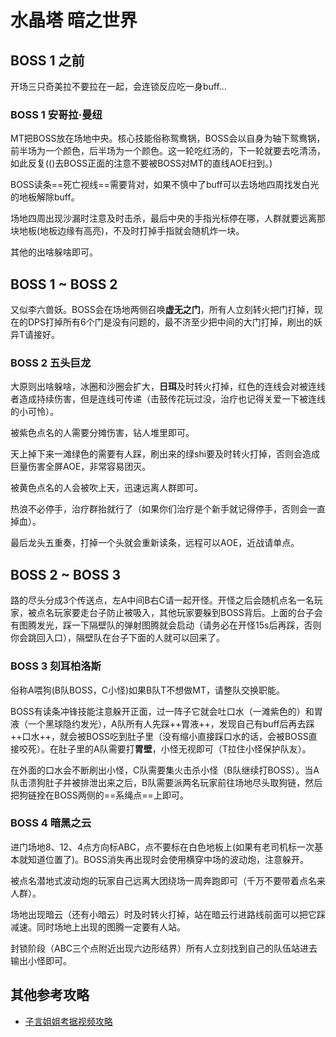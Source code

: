 # 水晶塔 暗之世界

## BOSS 1 之前

开场三只奇美拉不要拉在一起，会连锁反应吃一身buff…

### BOSS 1 安哥拉·曼纽

<Role name="tank" />MT把BOSS放在场地中央。核心技能俗称鸳鸯锅，BOSS会以自身为轴下鸳鸯锅，前半场为一个颜色，后半场为一个颜色。<Role name="tank" /><Role name="healer" /><Role name="dps" />这一轮吃红汤的，下一轮就要去吃清汤，如此反复(()去BOSS正面的注意不要被BOSS对MT的直线AOE扫到。)

BOSS读条==死亡视线==需要背对，如果不慎中了buff可以去场地四周找发白光的地板解除<Status :id="210" name="死亡宣告" />buff。

场地四周出现沙漏时注意及时击杀，最后中央的手指光标停在哪，人群就要远离那块地板(地板边缘有高亮)，不及时打掉手指就会随机炸一块。

其他的出啥躲啥即可。

## BOSS 1 ~ BOSS 2 

又似李六兽妖。BOSS会在场地两侧召唤**虚无之门**，<Role name="dps" />所有人立刻转火把门打掉，现在的DPS打掉所有6个门是没有问题的，最不济至少把中间的大门打掉，刷出的妖异<Role name="tank" />T请接好。

### BOSS 2 五头巨龙

大原则出啥躲啥，冰圈和沙圈会扩大，**日珥**及时转火打掉，红色的连线会对被连线者造成持续伤害，但是连线可传递（击鼓传花玩过没，<Role name="healer" />治疗也记得关爱一下被连线的小可怜）。

被紫色点名的人需要分摊伤害，钻人堆里即可。

天上掉下来一滩绿色的需要有人踩，刷出来的绿shi要及时转火打掉，否则会造成巨量伤害全屏AOE，非常容易团灭。

被黄色点名的人会被吹上天，迅速远离人群即可。

热浪不必停手，<Role name="healer" />治疗群抬就行了（如果你们治疗是个新手就记得停手，否则会一直掉血）。

最后龙头五重奏，打掉一个头就会重新读条，远程可以AOE，近战请单点。

## BOSS 2 ~ BOSS 3

路的尽头分成3个传送点，左A中间B右C请一起开怪。开怪之后会随机点名一名玩家，被点名玩家要走台子防止被吸入，其他玩家要躲到BOSS背后。上面的台子会有图腾发光，踩一下隔壁队的弹射图腾就会启动（请务必在开怪15s后再踩，否则你会跳回入口），隔壁队在台子下面的人就可以回来了。

### BOSS 3 刻耳柏洛斯

俗称A喂狗(B队BOSS，C小怪)如果B队T不想做MT，请整队交换职能。

BOSS有读条冲锋技能注意躲开正面，过一阵子它就会吐口水（一滩紫色的）和胃液（一个黑球隐约发光），<Role name="tank" /><Role name="healer" /><Role name="dps" />A队所有人先踩++胃液++，发现自己有<Status :id="438" name="缩小" />buff后再去踩++口水++，就会被BOSS吃到肚子里（没有缩小直接踩口水的话，会被BOSS直接咬死）。在肚子里的A队需要打**胃壁**，小怪无视即可（T拉住小怪保护队友）。

在外面的口水会不断刷出小怪，<Role name="tank" /><Role name="healer" /><Role name="dps" />C队需要集火击杀小怪（B队继续打BOSS）。当A队击溃狗肚子并被排泄出来之后，B队需要派两名玩家前往场地尽头取狗链，然后把狗链拴在BOSS两侧的==系绳点==上即可。

### BOSS 4 暗黑之云

进门场地8、12、4点方向标ABC，点不要标在白色地板上(如果有老司机标一次基本就知道位置了)。BOSS消失再出现时会使用横穿中场的波动炮，注意躲开。

被点名潜地式波动炮的玩家自己远离大团绕场一周奔跑即可（千万不要带着点名来人群）。

场地出现暗云（还有小暗云）时及时转火打掉，站在暗云行进路线前面可以把它踩减速。同时场地上出现的图腾一定要有人站。

封锁阶段（ABC三个点附近出现六边形结界）<Role name="tank" /><Role name="healer" /><Role name="dps" />所有人立刻找到自己的队伍站进去输出小怪即可。

## 其他参考攻略

* [子言姐姐考据视频攻略](https://www.bilibili.com/video/av17975091)
